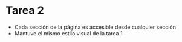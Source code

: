 # Tarea 2
- Cada sección de la página es accesible desde cualquier sección
- Mantuve el mismo estilo visual de la tarea 1

